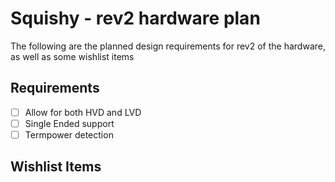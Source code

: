 # Squishy - rev2 hardware plan

The following are the planned design requirements for rev2 of the hardware, as well as some wishlist items

## Requirements 

- [ ] Allow for both HVD and LVD
- [ ] Single Ended support
- [ ] Termpower detection

## Wishlist Items
